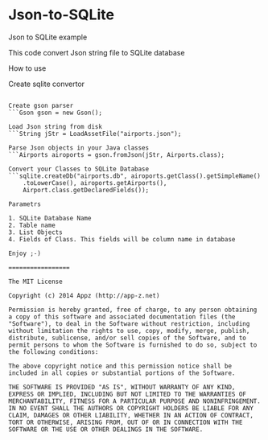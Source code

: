 Json-to-SQLite
==============

Json to SQLite example


This code convert Json string file to SQLite database


How to use

Create sqlite convertor
```SQLiteDB sqlite = new SQLiteDB();

Create gson parser
```Gson gson = new Gson();

Load Json string from disk
```String jStr = LoadAssetFile("airports.json");

Parse Json objects in your Java classes
```Airports airoports = gson.fromJson(jStr, Airports.class);

Convert your Classes to SQLite Database
```sqlite.createDb("airports.db", airoports.getClass().getSimpleName()
    .toLowerCase(), airoports.getAirports(),
    Airport.class.getDeclaredFields());

Parametrs

1. SQLite Database Name
2. Table name
3. List Objects
4. Fields of Class. This fields will be column name in database

Enjoy ;-)

=================

The MIT License

Copyright (c) 2014 Appz (http://app-z.net)

Permission is hereby granted, free of charge, to any person obtaining a copy of this software and associated documentation files (the "Software"), to deal in the Software without restriction, including without limitation the rights to use, copy, modify, merge, publish, distribute, sublicense, and/or sell copies of the Software, and to permit persons to whom the Software is furnished to do so, subject to the following conditions:

The above copyright notice and this permission notice shall be included in all copies or substantial portions of the Software.

THE SOFTWARE IS PROVIDED "AS IS", WITHOUT WARRANTY OF ANY KIND, EXPRESS OR IMPLIED, INCLUDING BUT NOT LIMITED TO THE WARRANTIES OF MERCHANTABILITY, FITNESS FOR A PARTICULAR PURPOSE AND NONINFRINGEMENT. IN NO EVENT SHALL THE AUTHORS OR COPYRIGHT HOLDERS BE LIABLE FOR ANY CLAIM, DAMAGES OR OTHER LIABILITY, WHETHER IN AN ACTION OF CONTRACT, TORT OR OTHERWISE, ARISING FROM, OUT OF OR IN CONNECTION WITH THE SOFTWARE OR THE USE OR OTHER DEALINGS IN THE SOFTWARE.
